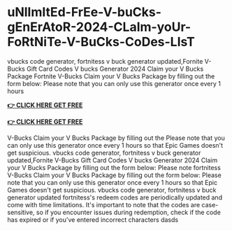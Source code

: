 # uNlImItEd-FrEe-V-buCks-gEnErAtoR-2024-CLaIm-yoUr-FoRtNiTe-V-BuCks-CoDes-LIsT

vbucks code generator, fortnitess v buck generator updated,Fornite V-Bucks Gift Card Codes V bucks Generator 2024 Claim your V Bucks Package Fortnite V-Bucks Claim your V Bucks Package by filling out the form below: Please note that you can only use this generator once every 1 hours

**[👉 CLICK HERE GET FREE](https://tinyurl.com/5933vpuw)**

**[👉 CLICK HERE GET FREE](https://tinyurl.com/5933vpuw)**

V-Bucks Claim your V Bucks Package by filling out the Please note that you can only use this generator once every 1 hours so that Epic Games doesn't get suspicious. vbucks code generator, fortnitess v buck generator updated,Fornite V-Bucks Gift Card Codes V bucks Generator 2024 Claim your V Bucks Package by filling out the form below: Please note fortnitess V-Bucks Claim your V Bucks Package by filling out the form below: Please note that you can only use this generator once every 1 hours so that Epic Games doesn't get suspicious. vbucks code generator, fortnitess v buck generator updated fortnitess's redeem codes are periodically updated and come with time limitations. It's important to note that the codes are case-sensitive, so if you encounter issues during redemption, check if the code has expired or if you've entered incorrect characters
dasds
